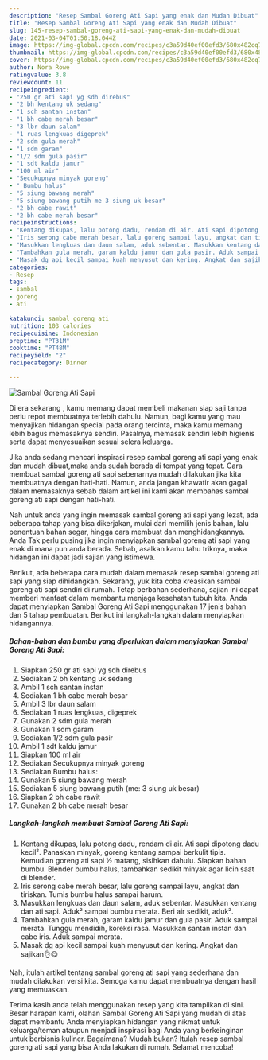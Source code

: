 ```yaml
---
description: "Resep Sambal Goreng Ati Sapi yang enak dan Mudah Dibuat"
title: "Resep Sambal Goreng Ati Sapi yang enak dan Mudah Dibuat"
slug: 145-resep-sambal-goreng-ati-sapi-yang-enak-dan-mudah-dibuat
date: 2021-03-04T01:50:18.044Z
image: https://img-global.cpcdn.com/recipes/c3a59d40ef00efd3/680x482cq70/sambal-goreng-ati-sapi-foto-resep-utama.jpg
thumbnail: https://img-global.cpcdn.com/recipes/c3a59d40ef00efd3/680x482cq70/sambal-goreng-ati-sapi-foto-resep-utama.jpg
cover: https://img-global.cpcdn.com/recipes/c3a59d40ef00efd3/680x482cq70/sambal-goreng-ati-sapi-foto-resep-utama.jpg
author: Nora Rowe
ratingvalue: 3.8
reviewcount: 11
recipeingredient:
- "250 gr ati sapi yg sdh direbus"
- "2 bh kentang uk sedang"
- "1 sch santan instan"
- "1 bh cabe merah besar"
- "3 lbr daun salam"
- "1 ruas lengkuas digeprek"
- "2 sdm gula merah"
- "1 sdm garam"
- "1/2 sdm gula pasir"
- "1 sdt kaldu jamur"
- "100 ml air"
- "Secukupnya minyak goreng"
- " Bumbu halus"
- "5 siung bawang merah"
- "5 siung bawang putih me 3 siung uk besar"
- "2 bh cabe rawit"
- "2 bh cabe merah besar"
recipeinstructions:
- "Kentang dikupas, lalu potong dadu, rendam di air. Ati sapi dipotong dadu kecil². Panaskan minyak, goreng kentang sampai berkulit tipis. Kemudian goreng ati sapi ½ matang, sisihkan dahulu. Siapkan bahan bumbu. Blender bumbu halus, tambahkan sedikit minyak agar licin saat di blender."
- "Iris serong cabe merah besar, lalu goreng sampai layu, angkat dan tiriskan. Tumis bumbu halus sampai harum."
- "Masukkan lengkuas dan daun salam, aduk sebentar. Masukkan kentang dan ati sapi. Aduk² sampai bumbu merata. Beri air sedikit, aduk²."
- "Tambahkan gula merah, garam kaldu jamur dan gula pasir. Aduk sampai merata. Tunggu mendidih, koreksi rasa. Masukkan santan instan dan cabe iris. Aduk sampai merata."
- "Masak dg api kecil sampai kuah menyusut dan kering. Angkat dan sajikan👌😋"
categories:
- Resep
tags:
- sambal
- goreng
- ati

katakunci: sambal goreng ati 
nutrition: 103 calories
recipecuisine: Indonesian
preptime: "PT31M"
cooktime: "PT48M"
recipeyield: "2"
recipecategory: Dinner

---
```



![Sambal Goreng Ati Sapi](https://img-global.cpcdn.com/recipes/c3a59d40ef00efd3/680x482cq70/sambal-goreng-ati-sapi-foto-resep-utama.jpg)

Di era  sekarang , kamu memang dapat membeli makanan siap saji tanpa perlu repot membuatnya terlebih dahulu. Namun, bagi kamu yang mau menyajikan hidangan special pada orang tercinta, maka kamu memang lebih bagus memasaknya sendiri. Pasalnya, memasak sendiri lebih higienis serta dapat menyesuaikan sesuai selera keluarga.

Jika anda sedang mencari inspirasi resep sambal goreng ati sapi yang enak dan mudah dibuat,maka anda sudah berada di tempat yang tepat. Cara membuat sambal goreng ati sapi  sebenarnya mudah dilakukan jika kita membuatnya dengan hati-hati. Namun, anda jangan khawatir akan gagal dalam memasaknya 
sebab dalam artikel ini kami akan membahas sambal goreng ati sapi dengan hati-hati.  



Nah untuk anda yang ingin memasak sambal goreng ati sapi yang lezat, ada beberapa tahap yang bisa dikerjakan, mulai dari memilih jenis bahan, lalu penentuan bahan segar, hingga cara membuat dan menghidangkannya. Anda Tak perlu pusing jika ingin menyiapkan sambal goreng ati sapi yang enak di mana pun anda berada. Sebab, asalkan kamu  tahu triknya, maka hidangan ini dapat jadi sajian yang istimewa.

Berikut, ada beberapa cara mudah dalam memasak resep sambal goreng ati sapi yang siap dihidangkan. Sekarang, yuk kita coba kreasikan sambal goreng ati sapi sendiri di rumah. Tetap berbahan sederhana, sajian ini dapat memberi manfaat dalam membantu menjaga kesehatan tubuh kita. Anda dapat menyiapkan Sambal Goreng Ati Sapi menggunakan 17 jenis bahan dan 5 tahap pembuatan. Berikut ini langkah-langkah dalam menyiapkan hidangannya.

<!--inarticleads1-->

##### Bahan-bahan dan bumbu yang diperlukan dalam menyiapkan Sambal Goreng Ati Sapi:

1. Siapkan 250 gr ati sapi yg sdh direbus
1. Sediakan 2 bh kentang uk sedang
1. Ambil 1 sch santan instan
1. Sediakan 1 bh cabe merah besar
1. Ambil 3 lbr daun salam
1. Sediakan 1 ruas lengkuas, digeprek
1. Gunakan 2 sdm gula merah
1. Gunakan 1 sdm garam
1. Sediakan 1/2 sdm gula pasir
1. Ambil 1 sdt kaldu jamur
1. Siapkan 100 ml air
1. Sediakan Secukupnya minyak goreng
1. Sediakan  Bumbu halus:
1. Gunakan 5 siung bawang merah
1. Sediakan 5 siung bawang putih (me: 3 siung uk besar)
1. Siapkan 2 bh cabe rawit
1. Gunakan 2 bh cabe merah besar




<!--inarticleads2-->

##### Langkah-langkah membuat Sambal Goreng Ati Sapi:

1. Kentang dikupas, lalu potong dadu, rendam di air. Ati sapi dipotong dadu kecil². Panaskan minyak, goreng kentang sampai berkulit tipis. Kemudian goreng ati sapi ½ matang, sisihkan dahulu. Siapkan bahan bumbu. Blender bumbu halus, tambahkan sedikit minyak agar licin saat di blender.
1. Iris serong cabe merah besar, lalu goreng sampai layu, angkat dan tiriskan. Tumis bumbu halus sampai harum.
1. Masukkan lengkuas dan daun salam, aduk sebentar. Masukkan kentang dan ati sapi. Aduk² sampai bumbu merata. Beri air sedikit, aduk².
1. Tambahkan gula merah, garam kaldu jamur dan gula pasir. Aduk sampai merata. Tunggu mendidih, koreksi rasa. Masukkan santan instan dan cabe iris. Aduk sampai merata.
1. Masak dg api kecil sampai kuah menyusut dan kering. Angkat dan sajikan👌😋




Nah, itulah artikel tentang  sambal goreng ati sapi  yang sederhana dan mudah dilakukan versi kita. Semoga kamu dapat membuatnya dengan hasil yang memuaskan. 

Terima kasih anda telah menggunakan resep yang kita tampilkan di sini. Besar harapan kami, olahan  Sambal Goreng Ati Sapi yang mudah di atas dapat membantu Anda menyiapkan hidangan yang nikmat untuk keluarga/teman ataupun menjadi inspirasi bagi Anda yang berkeinginan untuk berbisnis kuliner. Bagaimana? Mudah bukan? Itulah resep sambal goreng ati sapi yang bisa Anda lakukan di rumah. Selamat mencoba!

